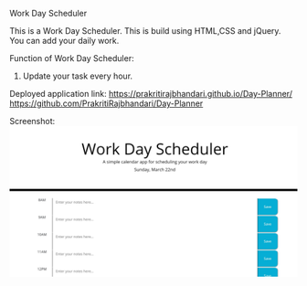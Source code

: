 Work Day Scheduler

This is a Work Day Scheduler. This is build using HTML,CSS and jQuery.
You can add your daily work.

Function of Work Day Scheduler:

1. Update your task every hour.

Deployed application link: https://prakritirajbhandari.github.io/Day-Planner/ 
https://github.com/PrakritiRajbhandari/Day-Planner

Screenshot:
![](./images/planner.png)
